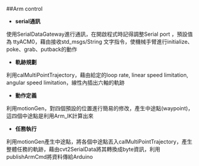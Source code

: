 ##Arm control

- **serial通訊**

使用SerialDataGateway進行通訊，在開啟程式時記得調整Serial port ，預設值為 ttyACM0，藉由接收std_msgs/String 文字指令，使機械手臂進行initialize、poke、grab、putback的動作
- **軌跡規劃**

利用calMultiPointTrajectory，藉由給定的loop rate, linear speed limitation, angular speed limitation，線性內插出六軸的軌跡
- **動作定義**

利用motionGen，對四個預設的位置進行簡易的修改，產生中途點(waypoint)，這四個中途點是利用Arm_IK計算出來
- **任務執行**

利用motionGen產生中途點，將各個中途點丟入calMultiPointTrajectory，產生整體任務的軌跡，藉由cvt2SerialData將其轉換成byte資訊，利用publishArmCmd將資料傳給Arduino
